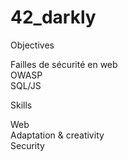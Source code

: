 # 42_darkly

Objectives

Failles de sécurité en web   
OWASP   
SQL/JS   

Skills

Web   
Adaptation & creativity   
Security   
